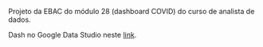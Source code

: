 Projeto da EBAC do módulo 28 (dashboard COVID) do curso de analista de dados.

Dash no Google Data Studio neste [link](https://lookerstudio.google.com/reporting/9c414126-aa3f-4c2e-aac8-21aa2df2fc52).
